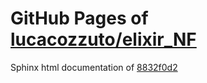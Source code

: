 GitHub Pages of [lucacozzuto/elixir_NF](https://github.com/lucacozzuto/elixir_NF.git)
===
Sphinx html documentation of [8832f0d2](https://github.com/lucacozzuto/elixir_NF/tree/8832f0d217cb2ac281eef221f7d10a2b76ba516c)
